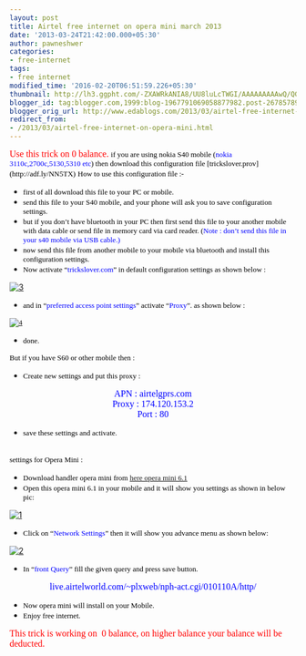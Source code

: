 ```yaml
---
layout: post
title: Airtel free internet on opera mini march 2013
date: '2013-03-24T21:42:00.000+05:30'
author: pawneshwer
categories:
- free-internet
tags:
- free internet
modified_time: '2016-02-20T06:51:59.226+05:30'
thumbnail: http://lh3.ggpht.com/-ZXAWRkANIA8/UU8luLcTWGI/AAAAAAAAAwQ/QGEB3MGd5Kc/s72-c/3_thumb%25255B1%25255D.png?imgmax=800
blogger_id: tag:blogger.com,1999:blog-1967791069058877982.post-2678578990761776302
blogger_orig_url: http://www.edablogs.com/2013/03/airtel-free-internet-on-opera-mini.html
redirect_from:
- /2013/03/airtel-free-internet-on-opera-mini.html
---
```


<div dir="ltr" style="text-align: left;" trbidi="on"><span style="color: red; font-family: Verdana; font-size: medium;">Use this trick on 0 balance.</span>  
<span style="color: black; font-family: Verdana; font-size: small;">if you are using nokia S40 mobile (<span style="color: blue;">nokia 3110c,2700c,5130,5310 etc</span>) then download this configuration file [trickslover.prov](http://adf.ly/NN5TX)</span>  
<span style="color: black; font-family: Verdana; font-size: small;">How to use this configuration file :-</span>  

*   <span style="color: black; font-family: Verdana; font-size: small;">first of all download this file to your PC or mobile.</span>
*   <span style="color: black; font-family: Verdana; font-size: small;">send this file to your S40 mobile, and your phone will ask you to save configuration settings.</span>
*   <span style="color: black; font-family: Verdana; font-size: small;">but if you don’t have bluetooth in your PC then first send this file to your another mobile with data cable or send file in memory card via card reader. (<span style="color: blue;">Note : don’t send this file in your s40 mobile via USB cable.)</span></span>
*   <span style="color: black; font-family: Verdana; font-size: small;">now send this file from another mobile to your mobile via bluetooth and install this configuration settings.</span>
*   <span style="color: black; font-family: Verdana; font-size: small;">Now activate “<span style="color: blue;">trickslover.com</span>” in default configuration settings as shown below :</span>

<script type="text/javascript">ch_client = "pawneshwer"; ch_width = 500; ch_height = 250; ch_type = "mpu"; ch_sid = "Chitika Default"; ch_color_site_link = "0000CC"; ch_color_title = "0000CC"; ch_color_border = "FFFFFF"; ch_color_text = "000000"; ch_color_bg = "FFFFFF";</script>  

[![3](http://lh3.ggpht.com/-ZXAWRkANIA8/UU8luLcTWGI/AAAAAAAAAwQ/QGEB3MGd5Kc/3_thumb%25255B1%25255D.png?imgmax=800 "3")](http://lh5.ggpht.com/-yCUXOeD345c/UU8lsA4hKVI/AAAAAAAAAwI/RkmoNgSAx2w/s1600-h/3%25255B1%25255D.png)  

*   <span style="color: black; font-family: Verdana; font-size: small;">and in “<span style="color: blue;">preferred access point settings</span>” activate “<span style="color: blue;">Proxy</span>”. as shown below :</span>

<span style="color: black; font-family: Verdana; font-size: small;">[![4](http://lh6.ggpht.com/-NbFmKSBdJhM/UU8lyqU8jpI/AAAAAAAAAwg/dVIzbxqt3WQ/4_thumb%25255B3%25255D.png?imgmax=800 "4")](http://lh6.ggpht.com/-axQHZjZyThM/UU8lvpTgQMI/AAAAAAAAAwY/3UhuqkPs8VI/s1600-h/4%25255B3%25255D.png)</span>  

*   <span style="color: black; font-family: Verdana; font-size: small;">done.</span>

<span style="color: black; font-family: Verdana; font-size: small;">But if you have S60 or other mobile then :</span>  

*   <span style="color: black; font-family: Verdana; font-size: small;">Create new settings and put this proxy :</span>

<div align="center"><span style="color: blue; font-family: Verdana; font-size: medium;">APN : airtelgprs.com</span></div>

<div align="center"><span style="color: blue; font-family: Verdana; font-size: medium;">Proxy : 174.120.153.2</span></div>

<div align="center"><span style="color: blue; font-family: Verdana; font-size: medium;">Port : 80</span></div>

*   <span style="color: black; font-family: Verdana; font-size: small;">save these settings and activate.</span>

<span style="color: black; font-family: Verdana; font-size: small;"></span>  
<span style="color: black; font-family: Verdana; font-size: small;">settings for Opera Mini :</span>  

*   <span style="color: black; font-family: Verdana; font-size: small;">Download handler opera mini from [here opera mini 6.1](http://adf.ly/NN5oX)</span>
*   <span style="color: black; font-family: Verdana; font-size: small;">Open this opera mini 6.1 in your mobile and it will show you settings as shown in below pic:</span>

[![1](http://lh6.ggpht.com/-0hcxTqplTxE/UU8l08EHaNI/AAAAAAAAAww/ryumueD4zdI/1_thumb%25255B2%25255D.png?imgmax=800 "1")](http://lh5.ggpht.com/-c_QW4V5NxB4/UU8lzUFAuiI/AAAAAAAAAwo/PFQymmVNdAM/s1600-h/1%25255B2%25255D.png)  

*   <span style="color: black; font-family: Verdana; font-size: small;">Click on “<span style="color: blue;">Network Settings</span>” then it will show you advance menu as shown below:</span>

[![2](http://lh4.ggpht.com/-f6SqqCbwXcI/UU8l3C2YspI/AAAAAAAAAxA/o10J-Q5KeA8/2_thumb%25255B2%25255D.png?imgmax=800 "2")](http://lh6.ggpht.com/-gV5jhpI_ZBo/UU8l1ggMRiI/AAAAAAAAAw4/JDMep9ZsYfI/s1600-h/2%25255B2%25255D.png)  

*   <span style="color: black; font-family: Verdana; font-size: small;">In “<span style="color: blue;">front Query</span>” fill the given query and press save button.</span>

<div align="center"><span style="color: blue; font-family: Verdana; font-size: medium;">live.airtelworld.com/~plxweb/nph-act.cgi/010110A/http/</span></div>

*   <div align="left"><span style="color: black; font-family: Verdana; font-size: small;">Now opera mini will install on your Mobile.</span></div>

*   <div align="left"><span style="color: black; font-family: Verdana; font-size: small;">Enjoy free internet.</span></div>

<div align="left"><span style="color: red; font-family: Verdana; font-size: medium;">This trick is working on  0 balance, on higher balance your balance will be deducted.</span></div>

</div>